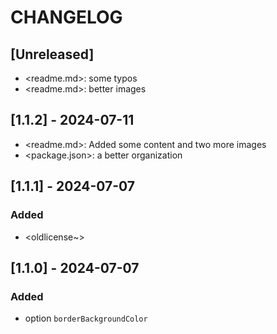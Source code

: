 # CHANGELOG

## [Unreleased]

- <readme.md>: some typos
- <readme.md>: better images

## [1.1.2] - 2024-07-11

- <readme.md>: Added some content and two more images
- <package.json>: a better organization

## [1.1.1] - 2024-07-07

### Added

- <oldlicense~>

## [1.1.0] - 2024-07-07

### Added

- option `borderBackgroundColor`
